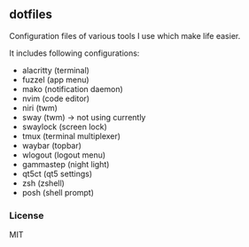 ## dotfiles

Configuration files of various tools I use which make life easier.

It includes following configurations:

- alacritty (terminal)
- fuzzel (app menu)
- mako (notification daemon)
- nvim (code editor)
- niri (twm)
- sway (twm) -> not using currently
- swaylock (screen lock)
- tmux (terminal multiplexer)
- waybar (topbar)
- wlogout (logout menu)
- gammastep (night light)
- qt5ct (qt5 settings)
- zsh (zshell)
- posh (shell prompt)

### License

MIT
